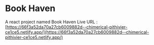 # Book Haven
A react project named Book Haven
Live URL : [https://66f3a52da70a27cb6009882d--chimerical-pithivier-ce1ce5.netlify.app/](https://66f3a52da70a27cb6009882d--chimerical-pithivier-ce1ce5.netlify.app/)
